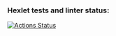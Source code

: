 ### Hexlet tests and linter status:
[![Actions Status](https://github.com/txmrv/frontend-project-44/workflows/hexlet-check/badge.svg)](https://github.com/txmrv/frontend-project-44/actions)